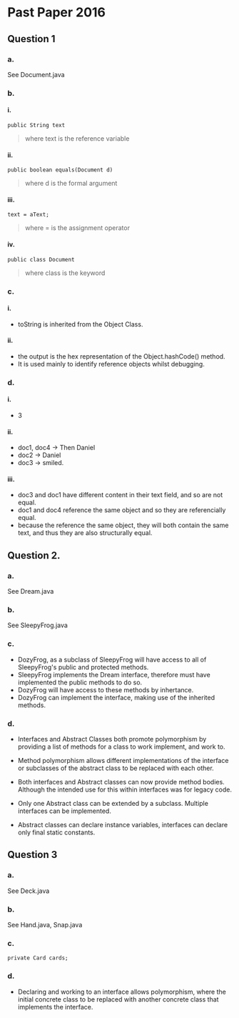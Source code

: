 # Past Paper 2016

## Question 1

### a.

See Document.java

### b.

#### i.

`public String text`
> where text is the reference variable

#### ii.

`public boolean equals(Document d)`
> where d is the formal argument

#### iii.

`text = aText;`
> where = is the assignment operator

#### iv.

`public class Document`
> where class is the keyword

### c.

#### i.

- toString is inherited from the Object Class.

#### ii.

- the output is the hex representation of the Object.hashCode() method.
- It is used mainly to identify reference objects whilst debugging.

### d.

#### i.

- 3

#### ii.

- doc1, doc4 -> Then Daniel
- doc2 -> Daniel
- doc3 -> smiled.

#### iii.

- doc3 and doc1 have different content in their text field, and so are not equal.
- doc1 and doc4 reference the same object and so they are referencially equal.
- because the reference the same object, they will both contain the same text, and thus they are also structurally
  equal.

## Question 2.

### a.

See Dream.java

### b.

See SleepyFrog.java

### c.

- DozyFrog, as a subclass of SleepyFrog will have access to all of SleepyFrog's public and protected methods.
- SleepyFrog implements the Dream interface, therefore must have implemented the public methods to do so.
- DozyFrog will have access to these methods by inhertance.
- DozyFrog can implement the interface, making use of the inherited methods.

### d.

- Interfaces and Abstract Classes both promote polymorphism by providing a list of methods for a class to work
  implement, and work to.
- Method polymorphism allows different implementations of the interface or subclasses of the abstract class to be
  replaced with each other.

- Both interfaces and Abstract classes can now provide method bodies. Although the intended use for this within
  interfaces was for legacy code.

- Only one Abstract class can be extended by a subclass. Multiple interfaces can be implemented.
- Abstract classes can declare instance variables, interfaces can declare only final static constants.

## Question 3

### a.

See Deck.java

### b.

See Hand.java, Snap.java

### c.

`private Card cards;`

### d.

- Declaring and working to an interface allows polymorphism, where the initial concrete class to be replaced with
  another concrete class that implements the interface.